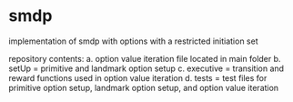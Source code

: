 # smdp
implementation of smdp with options with a restricted initiation set

repository contents:
  a. option value iteration file located in main folder
  b. setUp = primitive and landmark option setup 
  c. executive = transition and reward functions used in option value iteration
  d. tests = test files for primitive option setup, landmark option setup, and option value iteration
